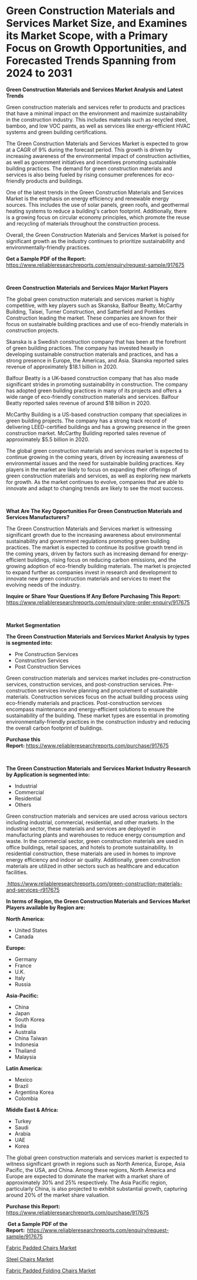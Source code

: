 <p><h1>Green Construction Materials and Services Market Size, and Examines its Market Scope, with a Primary Focus on Growth Opportunities, and Forecasted Trends Spanning from 2024 to 2031</h1></p><p><strong>Green Construction Materials and Services Market Analysis and Latest Trends</strong></p>
<p><p>Green construction materials and services refer to products and practices that have a minimal impact on the environment and maximize sustainability in the construction industry. This includes materials such as recycled steel, bamboo, and low VOC paints, as well as services like energy-efficient HVAC systems and green building certifications.</p><p>The Green Construction Materials and Services Market is expected to grow at a CAGR of 9% during the forecast period. This growth is driven by increasing awareness of the environmental impact of construction activities, as well as government initiatives and incentives promoting sustainable building practices. The demand for green construction materials and services is also being fueled by rising consumer preferences for eco-friendly products and buildings.</p><p>One of the latest trends in the Green Construction Materials and Services Market is the emphasis on energy efficiency and renewable energy sources. This includes the use of solar panels, green roofs, and geothermal heating systems to reduce a building's carbon footprint. Additionally, there is a growing focus on circular economy principles, which promote the reuse and recycling of materials throughout the construction process.</p><p>Overall, the Green Construction Materials and Services Market is poised for significant growth as the industry continues to prioritize sustainability and environmentally-friendly practices.</p></p>
<p><strong>Get a Sample PDF of the Report:&nbsp;</strong> <a href="https://www.reliableresearchreports.com/enquiry/request-sample/917675">https://www.reliableresearchreports.com/enquiry/request-sample/917675</a></p>
<p>&nbsp;</p>
<p><strong>Green Construction Materials and Services Major Market Players</strong></p>
<p><p>The global green construction materials and services market is highly competitive, with key players such as Skanska, Balfour Beatty, McCarthy Building, Taisei, Turner Construction, and Satterfield and Pontikes Construction leading the market. These companies are known for their focus on sustainable building practices and use of eco-friendly materials in construction projects.</p><p>Skanska is a Swedish construction company that has been at the forefront of green building practices. The company has invested heavily in developing sustainable construction materials and practices, and has a strong presence in Europe, the Americas, and Asia. Skanska reported sales revenue of approximately $18.1 billion in 2020.</p><p>Balfour Beatty is a UK-based construction company that has also made significant strides in promoting sustainability in construction. The company has adopted green building practices in many of its projects and offers a wide range of eco-friendly construction materials and services. Balfour Beatty reported sales revenue of around $18 billion in 2020.</p><p>McCarthy Building is a US-based construction company that specializes in green building projects. The company has a strong track record of delivering LEED-certified buildings and has a growing presence in the green construction market. McCarthy Building reported sales revenue of approximately $5.5 billion in 2020.</p><p>The global green construction materials and services market is expected to continue growing in the coming years, driven by increasing awareness of environmental issues and the need for sustainable building practices. Key players in the market are likely to focus on expanding their offerings of green construction materials and services, as well as exploring new markets for growth. As the market continues to evolve, companies that are able to innovate and adapt to changing trends are likely to see the most success.</p></p>
<p>&nbsp;</p>
<p><strong>What Are The Key Opportunities For Green Construction Materials and Services Manufacturers?</strong></p>
<p><p>The Green Construction Materials and Services market is witnessing significant growth due to the increasing awareness about environmental sustainability and government regulations promoting green building practices. The market is expected to continue its positive growth trend in the coming years, driven by factors such as increasing demand for energy-efficient buildings, rising focus on reducing carbon emissions, and the growing adoption of eco-friendly building materials. The market is projected to expand further as companies invest in research and development to innovate new green construction materials and services to meet the evolving needs of the industry.</p></p>
<p><strong>Inquire or Share Your Questions If Any Before Purchasing This Report:</strong> <a href="https://www.reliableresearchreports.com/enquiry/pre-order-enquiry/917675">https://www.reliableresearchreports.com/enquiry/pre-order-enquiry/917675</a></p>
<p>&nbsp;</p>
<p><strong>Market Segmentation</strong></p>
<p><strong>The Green Construction Materials and Services Market Analysis by types is segmented into:</strong></p>
<p><ul><li>Pre Construction Services</li><li>Construction Services</li><li>Post Construction Services</li></ul></p>
<p><p>Green construction materials and services market includes pre-construction services, construction services, and post-construction services. Pre-construction services involve planning and procurement of sustainable materials. Construction services focus on the actual building process using eco-friendly materials and practices. Post-construction services encompass maintenance and energy-efficient solutions to ensure the sustainability of the building. These market types are essential in promoting environmentally-friendly practices in the construction industry and reducing the overall carbon footprint of buildings.</p></p>
<p><strong>Purchase this Report:&nbsp;</strong><a href="https://www.reliableresearchreports.com/purchase/917675">https://www.reliableresearchreports.com/purchase/917675</a></p>
<p>&nbsp;</p>
<p><strong>The Green Construction Materials and Services Market Industry Research by Application is segmented into:</strong></p>
<p><ul><li>Industrial</li><li>Commercial</li><li>Residential</li><li>Others</li></ul></p>
<p><p>Green construction materials and services are used across various sectors including industrial, commercial, residential, and other markets. In the industrial sector, these materials and services are deployed in manufacturing plants and warehouses to reduce energy consumption and waste. In the commercial sector, green construction materials are used in office buildings, retail spaces, and hotels to promote sustainability. In residential construction, these materials are used in homes to improve energy efficiency and indoor air quality. Additionally, green construction materials are utilized in other sectors such as healthcare and education facilities.</p></p>
<p><a href="https://www.reliableresearchreports.com/green-construction-materials-and-services-r917675">&nbsp;https://www.reliableresearchreports.com/green-construction-materials-and-services-r917675</a></p>
<p><strong>In terms of Region, the Green Construction Materials and Services Market Players available by Region are:</strong></p>
<p>
    <p> <strong> North America: </strong>
        <ul>
            <li>United States</li>
            <li>Canada</li>
        </ul>
        </p> 
    <p> <strong> Europe: </strong>
        <ul>
            <li>Germany</li>
            <li>France</li>
            <li>U.K.</li>
            <li>Italy</li>
            <li>Russia</li>
        </ul>
        </p> 
    <p> <strong> Asia-Pacific: </strong>
        <ul>
            <li>China</li>
            <li>Japan</li>
            <li>South Korea</li>
            <li>India</li>
            <li>Australia</li>
            <li>China Taiwan</li>
            <li>Indonesia</li>
            <li>Thailand</li>
            <li>Malaysia</li>
        </ul>
        </p> 
    <p> <strong> Latin America: </strong>
        <ul>
            <li>Mexico</li>
            <li>Brazil</li>
            <li>Argentina Korea</li>
            <li>Colombia</li>
        </ul>
        </p> 
    <p> <strong> Middle East & Africa: </strong>
        <ul>
            <li>Turkey</li>
            <li>Saudi</li>
            <li>Arabia</li>
            <li>UAE</li>
            <li>Korea</li>
        </ul>
    </p>
    </p>
<p><p>The global green construction materials and services market is expected to witness significant growth in regions such as North America, Europe, Asia Pacific, the USA, and China. Among these regions, North America and Europe are expected to dominate the market with a market share of approximately 30% and 25% respectively. The Asia Pacific region, particularly China, is also projected to exhibit substantial growth, capturing around 20% of the market share valuation.</p></p>
<p><strong>Purchase this Report: </strong><a href="https://www.reliableresearchreports.com/purchase/917675">https://www.reliableresearchreports.com/purchase/917675</a></p>
<p>&nbsp;<strong>Get a Sample PDF of the Report:&nbsp;&nbsp;</strong><a href="https://www.reliableresearchreports.com/enquiry/request-sample/917675">https://www.reliableresearchreports.com/enquiry/request-sample/917675</a></p>
<p><strong></strong></p>
<p><p><a href="https://www.linkedin.com/pulse/fabric-padded-chairs-market-size-trends-complete-industry-overview-heqqe">Fabric Padded Chairs Market</a></p><p><a href="https://www.linkedin.com/pulse/steel-chairs-market-report-reveals-latest-trends-growth-opportunities-owfwe">Steel Chairs Market</a></p><p><a href="https://www.linkedin.com/pulse/fabric-padded-folding-chairsnbspmarket-focuses-market-share-fn7be">Fabric Padded Folding Chairs Market</a></p></p>